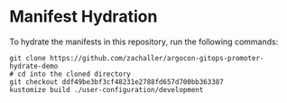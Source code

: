 # Manifest Hydration

To hydrate the manifests in this repository, run the following commands:

```shell
git clone https://github.com/zachaller/argocon-gitops-promoter-hydrate-demo
# cd into the cloned directory
git checkout ddf49be3bf3cf48231e2788fd657d700bb363387
kustomize build ./user-configuration/development
```
